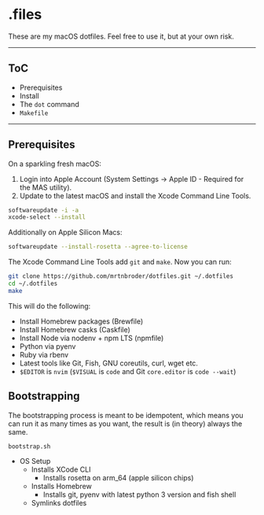 # .files

These are my macOS dotfiles. Feel free to use it, but at your own risk.

---

## ToC

- Prerequisites
- Install
- The `dot` command
- `Makefile`

---

## Prerequisites

On a sparkling fresh macOS:

1. Login into Apple Account (System Settings -> Apple ID - Required for the MAS utility).
2. Update to the latest macOS and install the Xcode Command Line Tools.

```sh
softwareupdate -i -a
xcode-select --install
```

Additionally on Apple Silicon Macs:

```sh
softwareupdate --install-rosetta --agree-to-license
```

The Xcode Command Line Tools add `git` and `make`. Now you can run:

```sh
git clone https://github.com/mrtnbroder/dotfiles.git ~/.dotfiles
cd ~/.dotfiles
make
```

This will do the following:

- Install Homebrew packages (Brewfile)
- Install Homebrew casks (Caskfile)
- Install Node via nodenv + npm LTS (npmfile)
- Python via pyenv
- Ruby via rbenv
- Latest tools like Git, Fish, GNU coreutils, curl, wget etc.
- `$EDITOR` is `nvim` (`$VISUAL` is `code` and Git `core.editor` is `code --wait`)

## Bootstrapping

The bootstrapping process is meant to be idempotent, which means you can run it
as many times as you want, the result is (in theory) always the same.

`bootstrap.sh`

- OS Setup
  - Installs XCode CLI
    - Installs rosetta on arm_64 (apple silicon chips)
  - Installs Homebrew
    - Installs git, pyenv with latest python 3 version and fish shell
  - Symlinks dotfiles
